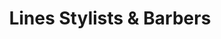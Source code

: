 ---
title: "Lines Stylists & Barbers"
url: /stony-plain/lines-stylists-und-barbers/
shop: Friseur
---